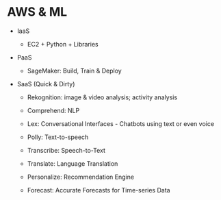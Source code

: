 # AWS & ML

- IaaS

  - EC2 + Python + Libraries

- PaaS

  - SageMaker: Build, Train & Deploy

- SaaS (Quick & Dirty)

  - Rekognition: image & video analysis; activity analysis

  - Comprehend: NLP

  - Lex: Conversational Interfaces - Chatbots using text or even voice

  - Polly: Text-to-speech

  - Transcribe: Speech-to-Text

  - Translate: Language Translation

  - Personalize: Recommendation Engine

  - Forecast: Accurate Forecasts for Time-series Data
